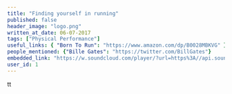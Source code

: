 ```yaml
---
title: "Finding yourself in running"
published: false
header_image: "logo.png"
written_at_date: 06-07-2017
tags: ["Physical Performance"]
useful_links: { "Born To Run": "https://www.amazon.com/dp/B0028MBKVG" }
people_mentioned: {"Bille Gates": "https://twitter.com/BillGates"}
embedded_link: "https://w.soundcloud.com/player/?url=https%3A//api.soundcloud.com/tracks/3329eee698e31jqjue"
user_id: 1
---
```

tt
